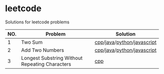 # leetcode
Solutions for leetcode problems

| NO. | Problem | Solution |
|-----|---------|----------|
| 1 | Two Sum | [cpp](./TwoSum/Solution.cpp)/[java](./TwoSum/Solution.java)/[python](./TwoSum/Solution.py)/[javascript](./TwoSum/Solution.js) |
| 2 | Add Two Numbers | [cpp](./AddTwoNumbers/Solution.cpp)/[java](./AddTwoNumbers/Solution.java)/[python](./AddTwoNumbers/Solution.py)/[javascript](./AddTwoNumbers/Solution.js) |
| 3 | Longest Substring Without Repeating Characters | [cpp](./LongestSubstringWithoutRepeatingCharacters/Solution.cpp)|
